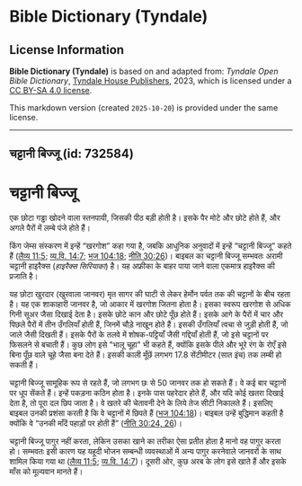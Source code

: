 # Bible Dictionary (Tyndale)

## License Information

**Bible Dictionary (Tyndale)** is based on and adapted from: _Tyndale Open Bible Dictionary_, [Tyndale House Publishers](https://tyndaleopenresources.com/), 2023, which is licensed under a [CC BY-SA 4.0 license](https://creativecommons.org/licenses/by-sa/4.0/legalcode.en).

This markdown version (created `2025-10-20`) is provided under the same license.



--------------------------------

## चट्टानी बिज्जू (id: 732584)

चट्टानी बिज्जू
==============

एक छोटा गड्ढा खोदने वाला स्तनपायी, जिसकी पीठ बड़ी होती है। इसके पैर मोटे और छोटे होते हैं, और अगले पैरों में लम्बे पंजे होते हैं।

किंग जेम्स संस्करण में इन्हें “खरगोश” कहा गया है, जबकि आधुनिक अनुवादों में इन्हें “चट्टानी बिज्जू” कहते हैं ([लैव्य 11:5](https://ref.ly/Lev11:5); [व्य.वि. 14:7](https://ref.ly/Deut14:7); [भज 104:18](https://ref.ly/Ps104:18); [नीति 30:26](https://ref.ly/Prov30:26))। बाइबल का चट्टानी बिज्जू सम्भवतः अरामी चट्टानी हाइरैक्स (*हाइरैक्स सिरियाका*) है। यह अफ्रीका के बाहर पाया जाने वाला एकमात्र हाइरैक्स की प्रजाति है।

यह छोटा खुरदार (खुरवाला जानवर) मृत सागर की घाटी से लेकर हेर्मोन पर्वत तक की चट्टानों के बीच रहता है। यह एक शाकाहारी जानवर है, जो आकार में खरगोश जितना होता है। इसका स्वरूप खरगोश से अधिक गिनी सूअर जैसा दिखाई देता है। इसके छोटे कान और छोटे पूँछ होते हैं। इसके आगे के पैरों में चार और पिछले पैरों में तीन उँगलियाँ होती हैं, जिनमें चौड़े नाखून होते हैं। इसकी उँगलियाँ त्वचा से जुड़ी होती हैं, जो जाले जैसी दिखती हैं। इसके पैरों के तलवे में शोषक\-पट्टियाँ जैसी गद्दियाँ होती हैं, जो इसे चट्टानों पर फिसलने से बचाती हैं। कुछ लोग इसे "भालू चूहा" भी कहते हैं, क्योंकि इसके पीले और भूरे रंग के रोएँ इसे बिना पूँछ वाले चूहे जैसा बना देते हैं। इसकी काली मूँछें लगभग 17\.8 सेंटीमीटर (सात इंच) तक लम्बी हो सकती हैं।

चट्टानी बिज्जू सामूहिक रूप से रहते हैं, जो लगभग छः से 50 जानवर तक हो सकते हैं। वे कई बार चट्टानों पर धूप सेंकते हैं। इन्हें पकड़ना कठिन होता है। इनके पास पहरेदार होते हैं, और यदि कोई खतरा दिखाई देता है, तो पूरा दल छिप जाता है। वे खतरे की चेतावनी देने के लिये तेज सीटी निकालते हैं। इसलिए बाइबल उनकी प्रशंसा करती है कि वे चट्टानों में छिपते हैं ([भज 104:18](https://ref.ly/Ps104:18))। बाइबल उन्हें बुद्धिमान कहती है क्योंकि वे “उनकी माँदें पहाड़ों पर होती हैं” ([नीति 30:24, 26](https://ref.ly/Prov30:24,Prov30:26))।

चट्टानी बिज्जू पागुर नहीं करता, लेकिन उसका खाने का तरीका ऐसा प्रतीत होता है मानो वह पागुर करता हो। सम्भवतः इसी कारण यह यहूदी भोजन सम्बन्धी व्यवस्थाओं में अन्य पागुर करनेवाले जानवरों के साथ शामिल किया गया था ([लैव्य 11:5](https://ref.ly/Lev11:5); [व्य.वि. 14:7](https://ref.ly/Deut14:7))। दूसरी ओर, कुछ अरब के लोग इसे खाते हैं और इसके माँस को मूल्यवान मानते हैं।


